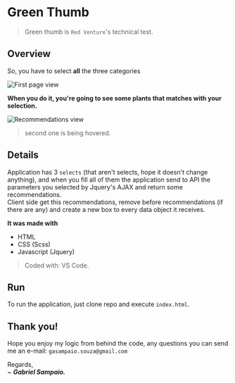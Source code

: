 # Green Thumb

> Green thumb is `Red Venture`'s technical test.

## Overview

So, you have to select **all** the three categories

![First page view](https://imgur.com/PA9hdyB.png)

**When you do it, you're going to see some plants that matches with your selection.**

![Recommendations view](https://imgur.com/xthGCsI.png)
> second one is being hovered.

## Details

Application has 3 `selects` (that aren't selects, hope it doesn't change anything), and when you fill all of them the application send to API the parameters you selected by Jquery's AJAX and return some recommendations. <br />
Client side get this recommendations, remove before recommendations (if there are any) and create a new box to every data object it receives.

**It was made with**

* HTML
* CSS (Scss)
* Javascript (Jquery)

> Coded with: VS Code.

## Run

To run the application, just clone repo and execute `index.html`.

## Thank you!

Hope you enjoy my logic from behind the code, any questions you can send me an e-mail: `gasampaio.souza@gmail.com`

Regards, <br />
~ _**Gabriel Sampaio.**_

